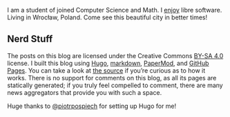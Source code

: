 I am a student of joined Computer Science and Math.  I [enjoy](https://github.com/Arusekk#js-contribution-activity) libre software.
Living in Wrocław, Poland.  Come see this beautiful city in better times!

## Nerd Stuff

The posts on this blog are licensed under the Creative Commons [BY-SA 4.0](https://creativecommons.org/licenses/by-sa/4.0/) license. I built this blog using [Hugo](https://gohugo.io), [markdown](https://en.wikipedia.org/wiki/Markdown), [PaperMod](https://git.io/hugopapermod), and [GitHub Pages](https://pages.github.com). You can take a look at [the source](https://github.com/Arusekk/arusekk.github.io) if you’re curious as to how it works. There is no support for comments on this blog, as all its pages are statically generated; if you truly feel compelled to comment, there are many news aggregators that provide you with such a space.

Huge thanks to [\@piotrpospiech](https://github.com/piotrpospiech) for setting up Hugo for me!
